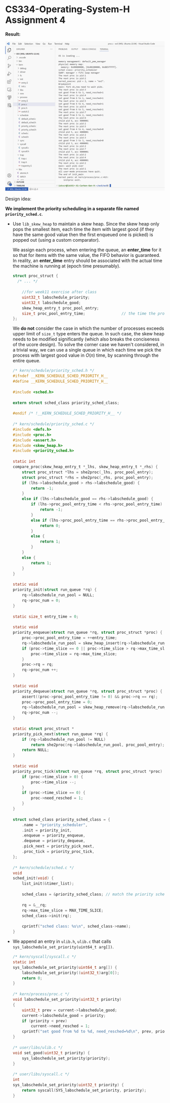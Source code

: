 # CS334-Operating-System-H Assignment 4

**Result:**

![image-20230410201359505](sample.png)



Design idea:

**We implement the priority scheduling in a separate file named `priority_sched.c`**.

- Use `lib_skew_heap` to maintain a skew heap. Since the skew heap only pops the smallest item, each time the item with largest good (if they have the same good value then the first enqueued one is picked) is popped out (using a custom comparator).

  We assign each process, when entering the queue, an **enter_time** for it so that for items with the same value, the FIFO behavior is guaranteed. In reality, an **enter_time** entry should be associated with the actual time the machine is running at (epoch time presumably). 

  ```C
  struct proc_struct {
  	/* ... */
      
      //for week11 exercise after class
      uint32_t labschedule_priority;    
      uint32_t labschedule_good;
      skew_heap_entry_t proc_pool_entry;
      size_t proc_pool_entry_time;                // the time the process is appended to the process pool. If 0, then the process hasn't been enqueued.
  };
  ```

  

  We **do not** consider the case in which the number of processes exceeds upper limit of `size_t` type enters the queue. In such case, the skew heap needs to be modified significantly (which also breaks the conciseness of the ucore design). To solve the corner case we haven't considered, in a trivial way, we can use a single queue in which each time we pick the process with largest good value in $O(n)$ time, by scanning through the entire queue.

  ```C
  /* kern/schedule/priority_sched.h */
  #ifndef __KERN_SCHEDULE_SCHED_PRIORITY_H__
  #define __KERN_SCHEDULE_SCHED_PRIORITY_H__
  
  #include <sched.h>
  
  extern struct sched_class priority_sched_class;
  
  #endif /* !__KERN_SCHEDULE_SCHED_PRIORITY_H__ */
  
  /* kern/schedule/priority_sched.c */
  #include <defs.h>
  #include <proc.h>
  #include <assert.h>
  #include <skew_heap.h>
  #include <priority_sched.h>
  
  static int
  compare_proc(skew_heap_entry_t *_lhs, skew_heap_entry_t *_rhs) {
      struct proc_struct *lhs = she2proc(_lhs, proc_pool_entry);
      struct proc_struct *rhs = she2proc(_rhs, proc_pool_entry);
      if (lhs->labschedule_good > rhs->labschedule_good) {
          return -1;
      }
      else if (lhs->labschedule_good == rhs->labschedule_good) {
          if (lhs->proc_pool_entry_time < rhs->proc_pool_entry_time) {
              return -1;
          }
          else if (lhs->proc_pool_entry_time == rhs->proc_pool_entry_time) {
              return 0;
          }
          else {
              return 1;
          }
      }
      else {
          return 1;
      }
  }
  
  static void
  priority_init(struct run_queue *rq) {
      rq->labschedule_run_pool = NULL;
      rq->proc_num = 0;
  }
  
  static size_t entry_time = 0;
  
  static void
  priority_enqueue(struct run_queue *rq, struct proc_struct *proc) {
      proc->proc_pool_entry_time = ++entry_time;
      rq->labschedule_run_pool = skew_heap_insert(rq->labschedule_run_pool, &(proc->proc_pool_entry), (compare_f)compare_proc);
      if (proc->time_slice == 0 || proc->time_slice > rq->max_time_slice) {
          proc->time_slice = rq->max_time_slice;
      }
      proc->rq = rq;
      rq->proc_num ++;
  }
  
  static void
  priority_dequeue(struct run_queue *rq, struct proc_struct *proc) {
      assert((proc->proc_pool_entry_time != 0) && proc->rq == rq);
      proc->proc_pool_entry_time = 0;
      rq->labschedule_run_pool = skew_heap_remove(rq->labschedule_run_pool, &(proc->proc_pool_entry), (compare_f)compare_proc);
      rq->proc_num --;
  }
  
  static struct proc_struct *
  priority_pick_next(struct run_queue *rq) {
      if (rq->labschedule_run_pool != NULL)
          return she2proc(rq->labschedule_run_pool, proc_pool_entry);
      return NULL;
  }
  
  static void
  priority_proc_tick(struct run_queue *rq, struct proc_struct *proc) {
      if (proc->time_slice > 0) {
          proc->time_slice --;
      }
      if (proc->time_slice == 0) {
          proc->need_resched = 1;
      }
  }
  
  struct sched_class priority_sched_class = {
      .name = "priority_scheduler",
      .init = priority_init,
      .enqueue = priority_enqueue,
      .dequeue = priority_dequeue,
      .pick_next = priority_pick_next,
      .proc_tick = priority_proc_tick,
  };
  
  /* kern/schedule/sched.c */
  void
  sched_init(void) {
      list_init(&timer_list);
  
      sched_class = &priority_sched_class; // match the priority sched class
  
      rq = &__rq;
      rq->max_time_slice = MAX_TIME_SLICE;
      sched_class->init(rq);
  
      cprintf("sched class: %s\n", sched_class->name);
  }
  ```

- We append an entry in `ulib.h`, `ulib.c` that calls `sys_labschedule_set_priority(uint64_t arg[])`.

  ```C
  /* kern/syscall/syscall.c */
  static int
  sys_labschedule_set_priority(uint64_t arg[]) {
      labschedule_set_priority((uint32_t)arg[0]);
      return 0;
  }
  
  /* kern/process/proc.c */
  void labschedule_set_priority(uint32_t priority)
  {
      uint32_t prev = current->labschedule_good;
      current->labschedule_good = priority;
      if (priority < prev)
          current->need_resched = 1;
      cprintf("set good from %d to %d, need_resched=%d\n", prev, priority, current->need_resched);
  }
  
  /* user/libs/ulib.c */
  void set_good(uint32_t priority) {
      sys_labschedule_set_priority(priority);
  }
  
  /* user/libs/syscall.c */
  int
  sys_labschedule_set_priority(uint32_t priority) {
      return syscall(SYS_labschedule_set_priority, priority);
  }
  ```

  